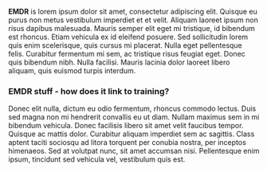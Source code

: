 **EMDR** is lorem ipsum dolor sit amet, consectetur
adipiscing elit. Quisque eu purus non metus vestibulum imperdiet et et velit.
Aliquam laoreet ipsum non risus dapibus malesuada. Mauris semper elit eget
mi tristique, id bibendum est rhoncus. Etiam vehicula ex id eleifend posuere.
Sed sollicitudin lorem quis enim scelerisque, quis cursus mi placerat. Nulla
eget pellentesque felis. Curabitur fermentum mi sem, ac tristique risus feugiat
eget. Donec quis bibendum nibh. Nulla facilisi. Mauris lacinia dolor laoreet
 libero aliquam, quis euismod turpis interdum.
    
### EMDR stuff - how does it link to training?
Donec elit nulla, dictum eu odio fermentum, rhoncus commodo lectus. Duis sed magna non mi hendrerit convallis eu ut diam. Nullam maximus sem in mi bibendum vehicula. Donec facilisis libero sit amet velit faucibus tempor. Quisque ac mattis dolor. Curabitur aliquam imperdiet sem ac sagittis. Class aptent taciti sociosqu ad litora torquent per conubia nostra, per inceptos himenaeos. Sed at volutpat nunc, sit amet accumsan nisi. Pellentesque enim ipsum, tincidunt sed vehicula vel, vestibulum
quis est.